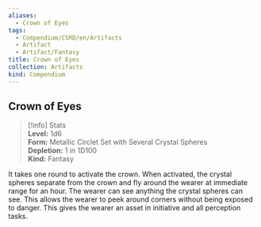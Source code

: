 ```yaml
---
aliases:
  - Crown of Eyes
tags:
  - Compendium/CSRD/en/Artifacts
  - Artifact
  - Artifact/Fantasy
title: Crown of Eyes
collection: Artifacts
kind: Compendium
---
```

## Crown of Eyes  
>[!info] Stats  
> **Level:** 1d6  
> **Form:** Metallic Circlet Set with Several Crystal Spheres  
> **Depletion:** 1 in 1D100  
> **Kind:** Fantasy
  
It takes one round to activate the crown. When activated, the crystal spheres separate from the crown and fly around the wearer at immediate range for an hour. The wearer can see anything the crystal spheres can see. This allows the wearer to peek around corners without being exposed to danger. This gives the wearer an asset in initiative and all perception tasks.